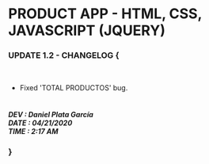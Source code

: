 <h1>PRODUCT APP - HTML, CSS, JAVASCRIPT (JQUERY)</h1>
<h3>
  UPDATE 1.2 - CHANGELOG { 
</h3>
  <br>
<ul>
  <li>Fixed 'TOTAL PRODUCTOS' bug.</li><br>
</ul> 
      <h5>
          DEV : Daniel Plata García<br>
          DATE : 04/21/2020<br>
          TIME : 2:17 AM<br>
      </h5>
  <h3>
      }
  </h3>
